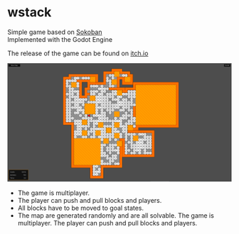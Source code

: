 # wstack
Simple game based on [Sokoban](https://en.wikipedia.org/wiki/Sokoban)  
Implemented with the Godot Engine

The release of the game can be found on [itch.io](https://zyka.itch.io/wstack)

![](https://github.com/jacopograndi/wstack/blob/main/wstack_gameplay.png)

* The game is multiplayer.
* The player can push and pull blocks and players.
* All blocks have to be moved to goal states.
* The map are generated randomly and are all solvable.
The game is multiplayer.
The player can push and pull blocks and players.

